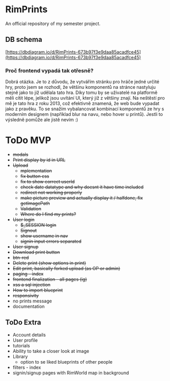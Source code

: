 # RimPrints
An official repository of my semester project.

## DB schema 
[https://dbdiagram.io/d/RimPrints-673b97f3e9daa85acadfce45](https://dbdiagram.io/d/RimPrints-673b97f3e9daa85acadfce45)

### Proč frontend vypadá tak otřesně? 
Dobrá otázka. Je to z důvodu, že vytvářím stránku pro hráče jedné určité hry, proto jsem se rozhodl, že většinu komponentů na stránce nastyluju stejně jako to již udělala tato hra. Díky tomu by se uživatelé na platformě měli cítit lépe, jelikož jsou uvítání UI, který již z většiny znají. Na neštěstí pro mě je tato hra z roku 2013, což efektivně znamená, že web bude vypadat jako z pravěku. To se snažím vybalancovat kombinací komponentů ze hry s moderním designem (například blur na navu, nebo hover u printů).  Jestli to výsledně pomůže ale jistě nevím :)

# ToDo MVP
- ~~modals~~
- ~~Print display by id in URL~~
- ~~Upload~~
    - ~~mplementation~~
    - ~~fix button css~~
    - ~~fix to show correct userId~~
    - ~~check date datatype and why doesnt it have time included~~
    - ~~redirect not working properly~~
    - ~~make picture preview and actually display it / halfdone, fix getImagePath~~
    - ~~Validation~~
    - ~~Where do I find my prints?~~
- ~~User login~~
    - ~~$_SESSION login~~
    - ~~Signout~~
    - ~~show username in nav~~
    - ~~signin input errors separated~~
- ~~User signup~~
- ~~Download print button~~
- ~~btn-red~~
- ~~Delete print (show options in print)~~
- ~~Edit print, basically forked upload (as OP or admin)~~
- ~~paging - index~~
- ~~frontend finalization - all pages (ig)~~
- ~~xss a sql injection~~
- ~~How to import blueprint~~
- ~~responsivity~~
- no prints message
- documentation
## ToDo Extra
- Account details
- User profile
- tutorials
- Ability to take a closer look at image
- Library
    - option to se liked blueprints of other people
- filters - index
- signin/signup pages with RimWorld map in background
